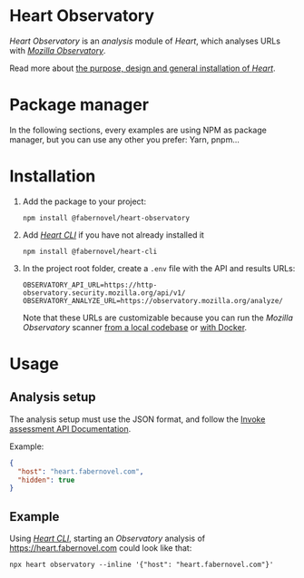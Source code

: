 # Heart Observatory

_Heart Observatory_ is an _analysis_ module of _Heart_, which analyses URLs with
_[Mozilla Observatory](https://observatory.mozilla.org/)_.

Read more about
[the purpose, design and general installation of _Heart_](https://www.fabernovel.com/en/clients/cases/heart-a-tool-for-automating-web-quality-metrics).

# Package manager

In the following sections, every examples are using NPM as package manager, but
you can use any other you prefer: Yarn, pnpm...

# Installation

1. Add the package to your project:

   ```shell
   npm install @fabernovel/heart-observatory
   ```

2. Add _[Heart CLI](https://www.npmjs.com/package/@fabernovel/heart-cli)_ if you
   have not already installed it

   ```shell
   npm install @fabernovel/heart-cli
   ```

3. In the project root folder, create a `.env` file with the API and results
   URLs:

   ```dotenv
   OBSERVATORY_API_URL=https://http-observatory.security.mozilla.org/api/v1/
   OBSERVATORY_ANALYZE_URL=https://observatory.mozilla.org/analyze/
   ```

   Note that these URLs are customizable because you can run the _Mozilla
   Observatory_ scanner
   [from a local codebase](https://github.com/mozilla/http-observatory#running-a-scan-from-the-local-codebase-without-db-for-continuous-integration)
   or
   [with Docker](https://github.com/mozilla/http-observatory#running-a-local-scanner-with-docker).

# Usage

## Analysis setup

The analysis setup must use the JSON format, and follow the
[Invoke assessment API Documentation](https://github.com/mozilla/http-observatory/blob/master/httpobs/docs/api.md#invoke-assessment).

Example:

```json
{
  "host": "heart.fabernovel.com",
  "hidden": true
}
```

## Example

Using _[Heart CLI](https://www.npmjs.com/package/@fabernovel/heart-cli)_,
starting an _Observatory_ analysis of https://heart.fabernovel.com could look
like that:

```shell
npx heart observatory --inline '{"host": "heart.fabernovel.com"}'
```
